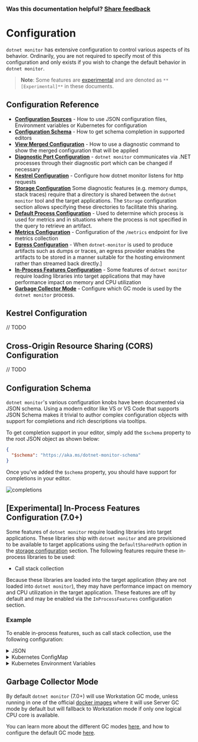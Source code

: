 
### Was this documentation helpful? [Share feedback](https://www.research.net/r/DGDQWXH?src=documentation%2Fconfiguration)

# Configuration

`dotnet monitor` has extensive configuration to control various aspects of its behavior. Ordinarily, you are not required to specify most of this configuration and only exists if you wish to change the default behavior in `dotnet monitor`.

>**Note**: Some features are [experimental](../experimental.md) and are denoted as `**[Experimental]**` in these documents.

## Configuration Reference

- **[Configuration Sources](./configuration-sources.md)** - How to use JSON configuration files, Environment variables or Kubernetes for configuration 
- **[Configuration Schema](#configuration-schema)** - How to get schema completion in supported editors
- **[View Merged Configuration](./view-merged-configuration.md)** - How to use a diagnostic command to show the merged configuration that will be applied
- **[Diagnostic Port Configuration](diagnostic-port-configuration.md)** - `dotnet monitor` communicates via .NET processes through their diagnostic port which can be changed if necessary
- **[Kestrel Configuration](#kestrel-configuration)** - Configure how dotnet monitor listens for http requests
- **[Storage Configuration](./storage-configuration.md)** Some diagnostic features (e.g. memory dumps, stack traces) require that a directory is shared between the `dotnet monitor` tool and the target applications. The `Storage` configuration section allows specifying these directories to facilitate this sharing.
- **[Default Process Configuration](./default-process-configuration.md)** - Used to determine which process is used for metrics and in situations where the process is not specified in the query to retrieve an artifact.
- **[Metrics Configuration](./metrics-configuration.md)** - Configuration of the `/metrics` endpoint for live metrics collection
- **[Egress Configuration](./egress-configuration.md)** - When `dotnet-monitor` is used to produce artifacts such as dumps or traces, an egress provider enables the artifacts to be stored in a manner suitable for the hosting environment rather than streamed back directly.]
- **[In-Process Features Configuration](#experimental-in-process-features-configuration-70)** - Some features of `dotnet monitor` require loading libraries into target applications that may have performance impact on memory and CPU utilization
- **[Garbage Collector Mode](#garbage-collector-mode)** - Configure which GC mode is used by the `dotnet monitor` process.

## Kestrel Configuration

// TODO

## Cross-Origin Resource Sharing (CORS) Configuration

// TODO

## Configuration Schema

`dotnet monitor`'s various configuration knobs have been documented via JSON schema. Using a modern editor like VS or VS Code that supports JSON Schema makes it trivial to author complex configuration objects with support for completions and rich descriptions via tooltips.

To get completion support in your editor, simply add the `$schema` property to the root JSON object as shown below:

```json
{
  "$schema": "https://aka.ms/dotnet-monitor-schema"
}
```

Once you've added the `$schema` property, you should have support for completions in your editor.

![completions](https://user-images.githubusercontent.com/4734691/115377729-bf2bb600-a184-11eb-9b8e-50f361c112f0.gif)


## **[Experimental]** In-Process Features Configuration (7.0+)

Some features of `dotnet monitor` require loading libraries into target applications. These libraries ship with `dotnet monitor` and are provisioned to be available to target applications using the `DefaultSharedPath` option in the [storage configuration](#storage-configuration) section. The following features require these in-process libraries to be used:

- Call stack collection

Because these libraries are loaded into the target application (they are not loaded into `dotnet monitor`), they may have performance impact on memory and CPU utilization in the target application. These features are off by default and may be enabled via the `InProcessFeatures` configuration section.

### Example

To enable in-process features, such as call stack collection, use the following configuration:

<details>
  <summary>JSON</summary>

  ```json
  {
    "InProcessFeatures": {
      "Enabled": true
    }
  }
  ```
</details>

<details>
  <summary>Kubernetes ConfigMap</summary>
  
  ```yaml
  InProcessFeatures__Enabled: "true"
  ```
</details>

<details>
  <summary>Kubernetes Environment Variables</summary>
  
  ```yaml
  - name: DotnetMonitor_InProcessFeatures__Enabled
    value: "true"
  ```
</details>

## Garbage Collector Mode

By default `dotnet monitor` (7.0+) will use Workstation GC mode, unless running in one of the official [docker images](../docker.md) where it will use Server GC mode by default but will fallback to Workstation mode if only one logical CPU core is available.

You can learn more about the different GC modes [here](https://learn.microsoft.com/aspnet/core/performance/memory?view=aspnetcore-6.0#workstation-gc-vs-server-gc), and how to configure the default GC mode [here](https://learn.microsoft.com/dotnet/core/runtime-config/garbage-collector#workstation-vs-server).



